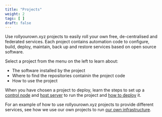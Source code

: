```yaml
---
title: "Projects"
weight: 2
tags: [ ]
draft: false
---
```

<!--
SPDX-FileCopyrightText: 2022 Wilfred Nicoll <xyzroller@rollyourown.xyz>
SPDX-License-Identifier: CC-BY-SA-4.0
-->

Use rollyourown.xyz projects to easily roll your own free, de-centralised and federated services. Each project contains automation code to configure, build, deploy, maintain, back up and restore services based on open source software.

<!--more-->

Select a project from the menu on the left to learn about:

* The software installed by the project
* Where to find the repositories containin the project code
* How to use the project

When you have chosen a project to deploy, learn the steps to set up a [control node](/rollyourown/how_to_use/control_node/) and [host server](/rollyourown/how_to_use/host_server/) to run the project and [how to deploy](/rollyourown/how_to_use/deploy/) it.

For an example of how to use rollyourown.xyz projects to provide different services, see how we use our own projects to run [our own infrastructure](/about/our_infrastructure/).
